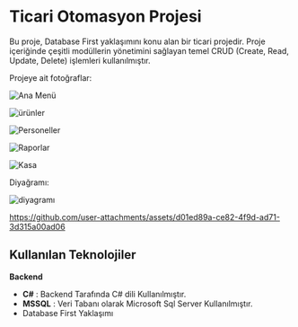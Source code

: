 # Ticari Otomasyon Projesi

Bu proje, Database First yaklaşımını konu alan bir ticari projedir. Proje içeriğinde çeşitli modüllerin yönetimini sağlayan temel CRUD (Create, Read, Update, Delete) işlemleri kullanılmıştır.

Projeye ait fotoğraflar:

![Ana Menü](https://github.com/user-attachments/assets/eb09bf82-c61a-43c8-ae3b-753527d7f829)


![ürünler](https://github.com/user-attachments/assets/9713be82-7f44-4a7b-9899-b1b1ea544f86)


![Personeller](https://github.com/user-attachments/assets/4282dac3-0552-452e-9669-05056edd3850)


![Raporlar](https://github.com/user-attachments/assets/786d5d3c-36ad-4aa7-80ea-f32ce2ece5bd)


![Kasa](https://github.com/user-attachments/assets/26049b05-0cd3-4670-88a0-452efa839179)

Diyağramı:

![diyagramı](https://github.com/user-attachments/assets/e61d7a25-9625-4f38-860a-e0c2d6a21e12)




https://github.com/user-attachments/assets/d01ed89a-ce82-4f9d-ad71-3d315a00ad06



## Kullanılan Teknolojiler
**Backend**
- **C#** : Backend Tarafında C# dili Kullanılmıştır.
- **MSSQL** : Veri Tabanı olarak Microsoft Sql Server Kullanılmıştır.
- Database First Yaklaşımı
